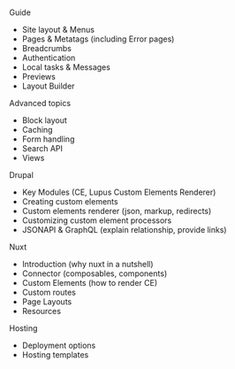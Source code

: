 # 
Guide
- Site layout & Menus
- Pages & Metatags (including Error pages)
- Breadcrumbs
- Authentication
- Local tasks & Messages
- Previews
- Layout Builder

Advanced topics
- Block layout
- Caching
- Form handling
- Search API
- Views 

Drupal
- Key Modules (CE, Lupus Custom Elements Renderer)
- Creating custom elements
- Custom elements renderer (json, markup, redirects)
- Customizing custom element processors
- JSONAPI & GraphQL (explain relationship, provide links)

Nuxt
- Introduction (why nuxt in a nutshell)
- Connector (composables, components)
- Custom Elements (how to render CE)
- Custom routes
- Page Layouts
- Resources

Hosting
- Deployment options
- Hosting templates

